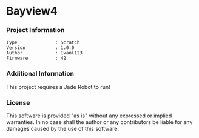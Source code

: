 Bayview4
================



### Project Information
```
Type              : Scratch
Version           : 1.0.0
Author            : Ivanl123
Firmware          : 42
```

### Additional Information
This project requires a Jade Robot to run!

### License
This software is provided "as is" without any expressed or implied warranties.  In no case shall the author or any contributors be liable for any damages caused by the use of this software.

